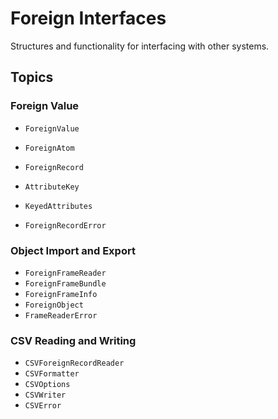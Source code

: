 # Foreign Interfaces

Structures and functionality for interfacing with other systems.

## Topics

### Foreign Value

- ``ForeignValue``
- ``ForeignAtom``
- ``ForeignRecord``

- ``AttributeKey``
- ``KeyedAttributes``
- ``ForeignRecordError``

### Object Import and Export

- ``ForeignFrameReader``
- ``ForeignFrameBundle``
- ``ForeignFrameInfo``
- ``ForeignObject``
- ``FrameReaderError``

### CSV Reading and Writing

- ``CSVForeignRecordReader``
- ``CSVFormatter``
- ``CSVOptions``
- ``CSVWriter``
- ``CSVError``


